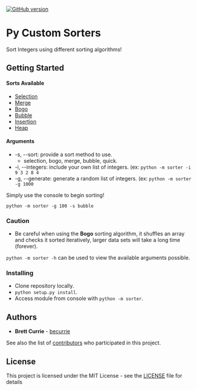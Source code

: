 [![GitHub version](https://badge.fury.io/gh/becurrie%2Fpy-custom-sorters.svg)](https://badge.fury.io/gh/becurrie%2Fpy-custom-sorters)

# Py Custom Sorters

Sort Integers using different sorting algorithms!

## Getting Started

#### Sorts Available

- [Selection](https://www.geeksforgeeks.org/selection-sort/)
- [Merge](https://www.geeksforgeeks.org/merge-sort/)
- [Bogo](https://en.wikipedia.org/wiki/Bogosort)
- [Bubble](https://www.geeksforgeeks.org/bubble-sort/)
- [Insertion](https://en.wikipedia.org/wiki/Insertion_sort)
- [Heap](https://en.wikipedia.org/wiki/Heapsort)

#### Arguments

- -s, --sort: provide a sort method to use.
    - selection, bogo, merge, bubble, quick.
- -i, --integers: include your own list of integers. (ex: ```python -m sorter -i 9 3 2 8 4```
- -g, --generate: generate a random list of integers. (ex: ```python -m sorter -g 1000```

Simply use the console to begin sorting!

```
python -m sorter -g 100 -s bubble
```

### Caution
- Be careful when using the **Bogo** sorting algorithm, it shuffles
an array and checks it sorted iteratively, larger data sets will take a long time (forever).

```python -m sorter -h``` can be used to view the available arguments possible.

### Installing

- Clone repository locally.
- ```python setup.py install```.
- Access module from console with ```python -m sorter```.

## Authors

* **Brett Currie** - [becurrie](https://github.com/becurrie)

See also the list of [contributors](https://github.com/becurrie/py-custom-sorters/contributors) who participated in this project.

## License

This project is licensed under the MIT License - see the [LICENSE](LICENSE) file for details
